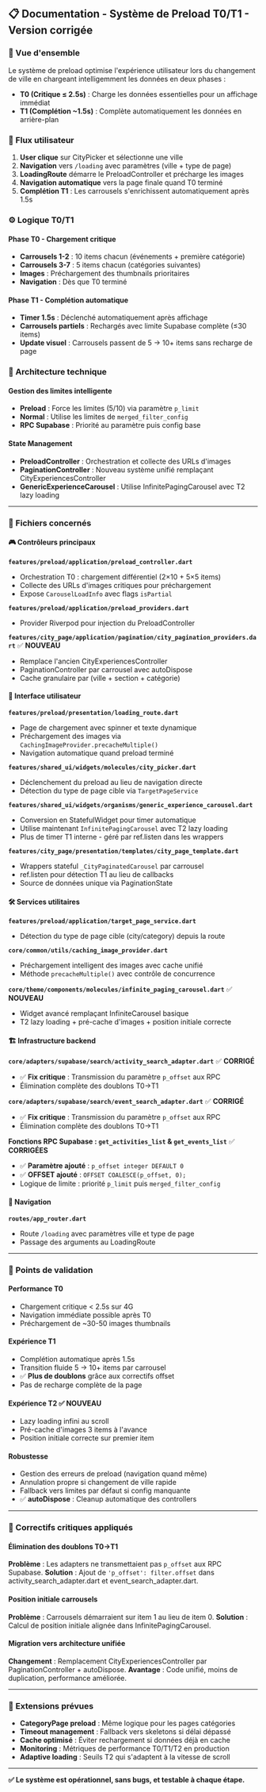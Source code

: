 ## 📋 **Documentation - Système de Preload T0/T1 - Version corrigée**

### **🎯 Vue d'ensemble**

Le système de preload optimise l'expérience utilisateur lors du changement de ville en chargeant intelligemment les données en deux phases :

- **T0 (Critique ≤ 2.5s)** : Charge les données essentielles pour un affichage immédiat
- **T1 (Complétion ~1.5s)** : Complète automatiquement les données en arrière-plan

### **🔄 Flux utilisateur**

1. **User clique** sur CityPicker et sélectionne une ville
2. **Navigation** vers `/loading` avec paramètres (ville + type de page)
3. **LoadingRoute** démarre le PreloadController et précharge les images
4. **Navigation automatique** vers la page finale quand T0 terminé
5. **Complétion T1** : Les carrousels s'enrichissent automatiquement après 1.5s

### **⚙️ Logique T0/T1**

#### **Phase T0 - Chargement critique**
- **Carrousels 1-2** : 10 items chacun (événements + première catégorie)
- **Carrousels 3-7** : 5 items chacun (catégories suivantes)
- **Images** : Préchargement des thumbnails prioritaires
- **Navigation** : Dès que T0 terminé

#### **Phase T1 - Complétion automatique**
- **Timer 1.5s** : Déclenché automatiquement après affichage
- **Carrousels partiels** : Rechargés avec limite Supabase complète (≤30 items)
- **Update visuel** : Carrousels passent de 5 → 10+ items sans recharge de page

### **🔧 Architecture technique**

#### **Gestion des limites intelligente**
- **Preload** : Force les limites (5/10) via paramètre `p_limit`
- **Normal** : Utilise les limites de `merged_filter_config`
- **RPC Supabase** : Priorité au paramètre puis config base

#### **State Management**
- **PreloadController** : Orchestration et collecte des URLs d'images
- **PaginationController** : Nouveau système unifié remplaçant CityExperiencesController
- **GenericExperienceCarousel** : Utilise InfinitePagingCarousel avec T2 lazy loading

---

### **📁 Fichiers concernés**

#### **🎮 Contrôleurs principaux**

**`features/preload/application/preload_controller.dart`**
- Orchestration T0 : chargement différentiel (2×10 + 5×5 items)
- Collecte des URLs d'images critiques pour préchargement
- Expose `CarouselLoadInfo` avec flags `isPartial`

**`features/preload/application/preload_providers.dart`**
- Provider Riverpod pour injection du PreloadController

**`features/city_page/application/pagination/city_pagination_providers.dart`** ✅ **NOUVEAU**
- Remplace l'ancien CityExperiencesController
- PaginationController par carrousel avec autoDispose
- Cache granulaire par (ville + section + catégorie)

#### **🎨 Interface utilisateur**

**`features/preload/presentation/loading_route.dart`**
- Page de chargement avec spinner et texte dynamique
- Préchargement des images via `CachingImageProvider.precacheMultiple()`
- Navigation automatique quand preload terminé

**`features/shared_ui/widgets/molecules/city_picker.dart`**
- Déclenchement du preload au lieu de navigation directe
- Détection du type de page cible via `TargetPageService`

**`features/shared_ui/widgets/organisms/generic_experience_carousel.dart`**
- Conversion en StatefulWidget pour timer automatique
- Utilise maintenant `InfinitePagingCarousel` avec T2 lazy loading
- Plus de timer T1 interne - géré par ref.listen dans les wrappers

**`features/city_page/presentation/templates/city_page_template.dart`**
- Wrappers stateful `_CityPaginatedCarousel` par carrousel
- ref.listen pour détection T1 au lieu de callbacks
- Source de données unique via PaginationState

#### **🛠️ Services utilitaires**

**`features/preload/application/target_page_service.dart`**
- Détection du type de page cible (city/category) depuis la route

**`core/common/utils/caching_image_provider.dart`**
- Préchargement intelligent des images avec cache unifié
- Méthode `precacheMultiple()` avec contrôle de concurrence

**`core/theme/components/molecules/infinite_paging_carousel.dart`** ✅ **NOUVEAU**
- Widget avancé remplaçant InfiniteCarousel basique
- T2 lazy loading + pré-cache d'images + position initiale correcte

#### **🏗️ Infrastructure backend**

**`core/adapters/supabase/search/activity_search_adapter.dart`** ✅ **CORRIGÉ**
- ✅ **Fix critique** : Transmission du paramètre `p_offset` aux RPC
- Élimination complète des doublons T0→T1

**`core/adapters/supabase/search/event_search_adapter.dart`** ✅ **CORRIGÉ**
- ✅ **Fix critique** : Transmission du paramètre `p_offset` aux RPC
- Élimination complète des doublons T0→T1

**Fonctions RPC Supabase : `get_activities_list` & `get_events_list`** ✅ **CORRIGÉES**
- ✅ **Paramètre ajouté** : `p_offset integer DEFAULT 0`
- ✅ **OFFSET ajouté** : `OFFSET COALESCE(p_offset, 0);`
- Logique de limite : priorité `p_limit` puis `merged_filter_config`

#### **🔄 Navigation**

**`routes/app_router.dart`**
- Route `/loading` avec paramètres ville et type de page
- Passage des arguments au LoadingRoute

---

### **🧪 Points de validation**

#### **Performance T0**
- Chargement critique < 2.5s sur 4G
- Navigation immédiate possible après T0
- Préchargement de ~30-50 images thumbnails

#### **Expérience T1**
- Complétion automatique après 1.5s
- Transition fluide 5 → 10+ items par carrousel
- ✅ **Plus de doublons** grâce aux correctifs offset
- Pas de recharge complète de la page

#### **Expérience T2** ✅ **NOUVEAU**
- Lazy loading infini au scroll
- Pré-cache d'images 3 items à l'avance
- Position initiale correcte sur premier item

#### **Robustesse**
- Gestion des erreurs de preload (navigation quand même)
- Annulation propre si changement de ville rapide
- Fallback vers limites par défaut si config manquante
- ✅ **autoDispose** : Cleanup automatique des controllers

---

### **🚨 Correctifs critiques appliqués**

#### **Élimination des doublons T0→T1**
**Problème** : Les adapters ne transmettaient pas `p_offset` aux RPC Supabase.
**Solution** : Ajout de `'p_offset': filter.offset` dans activity_search_adapter.dart et event_search_adapter.dart.

#### **Position initiale carrousels**
**Problème** : Carrousels démarraient sur item 1 au lieu de item 0.
**Solution** : Calcul de position initiale alignée dans InfinitePagingCarousel.

#### **Migration vers architecture unifiée**
**Changement** : Remplacement CityExperiencesController par PaginationController + autoDispose.
**Avantage** : Code unifié, moins de duplication, performance améliorée.

---

### **🔮 Extensions prévues**

- **CategoryPage preload** : Même logique pour les pages catégories
- **Timeout management** : Fallback vers skeletons si délai dépassé
- **Cache optimisé** : Éviter rechargement si données déjà en cache
- **Monitoring** : Métriques de performance T0/T1/T2 en production
- **Adaptive loading** : Seuils T2 qui s'adaptent à la vitesse de scroll

---

**✅ Le système est opérationnel, sans bugs, et testable à chaque étape.**